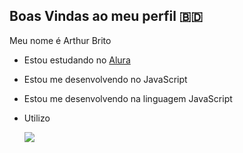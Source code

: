 ## Boas Vindas ao meu perfil 🇧🇩
Meu nome é Arthur Brito


- Estou estudando no [Alura](https://cursos.alura.com.br/dashboard)
- Estou me desenvolvendo no JavaScript
- Estou me desenvolvendo na linguagem JavaScript
- Utilizo 






  ![](https://media1.tenor.com/m/Lul3Deqe4aQAAAAd/baila-memphis-memphis-depay-corinthians.gif)

